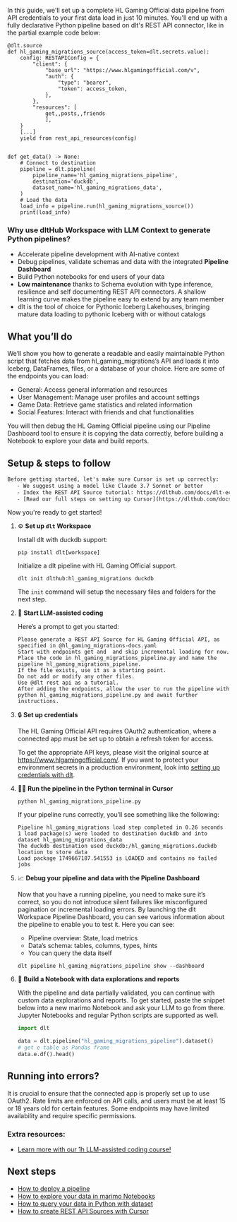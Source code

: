 In this guide, we'll set up a complete HL Gaming Official data pipeline from API credentials to your first data load in just 10 minutes. You'll end up with a fully declarative Python pipeline based on dlt's REST API connector, like in the partial example code below:

```python-outcome
@dlt.source
def hl_gaming_migrations_source(access_token=dlt.secrets.value):
    config: RESTAPIConfig = {
        "client": {
            "base_url": "https://www.hlgamingofficial.com/v",
            "auth": {
                "type": "bearer",
                "token": access_token,
            },
        },
        "resources": [
            get,,posts,,friends
            ],
    }
    [...]
    yield from rest_api_resources(config)


def get_data() -> None:
    # Connect to destination
    pipeline = dlt.pipeline(
        pipeline_name='hl_gaming_migrations_pipeline',
        destination='duckdb',
        dataset_name='hl_gaming_migrations_data', 
    )
    # Load the data
    load_info = pipeline.run(hl_gaming_migrations_source())
    print(load_info) 
```

### Why use dltHub Workspace with LLM Context to generate Python pipelines?

- Accelerate pipeline development with AI-native context
- Debug pipelines, validate schemas and data with the integrated **Pipeline Dashboard**
- Build Python notebooks for end users of your data
- **Low maintenance** thanks to Schema evolution with type inference, resilience and self documenting REST API connectors. A shallow learning curve makes the pipeline easy to extend by any team member
- dlt is the tool of choice for Pythonic Iceberg Lakehouses, bringing mature data loading to pythonic Iceberg with or without catalogs

## What you’ll do

We’ll show you how to generate a readable and easily maintainable Python script that fetches data from hl_gaming_migrations’s API and loads it into Iceberg, DataFrames, files, or a database of your choice. Here are some of the endpoints you can load:

- General: Access general information and resources
- User Management: Manage user profiles and account settings
- Game Data: Retrieve game statistics and related information
- Social Features: Interact with friends and chat functionalities

You will then debug the HL Gaming Official pipeline using our Pipeline Dashboard tool to ensure it is copying the data correctly, before building a Notebook to explore your data and build reports.

## Setup & steps to follow

```default
Before getting started, let's make sure Cursor is set up correctly:
   - We suggest using a model like Claude 3.7 Sonnet or better
   - Index the REST API Source tutorial: https://dlthub.com/docs/dlt-ecosystem/verified-sources/rest_api/ and add it to context as **@dlt rest api**
   - [Read our full steps on setting up Cursor](https://dlthub.com/docs/dlt-ecosystem/llm-tooling/cursor-restapi#23-configuring-cursor-with-documentation)
```

Now you're ready to get started!

1. ⚙️ **Set up `dlt` Workspace**
    
    Install dlt with duckdb support:
    ```shell
    pip install dlt[workspace]
    ```

    Initialize a dlt pipeline with HL Gaming Official support.
    ```shell
    dlt init dlthub:hl_gaming_migrations duckdb
    ```

    The `init` command will setup the necessary files and folders for the next step.
    
2. 🤠 **Start LLM-assisted coding**
    
    Here’s a prompt to get you started:
    
    ```prompt
    Please generate a REST API Source for HL Gaming Official API, as specified in @hl_gaming_migrations-docs.yaml 
    Start with endpoints get and  and skip incremental loading for now. 
    Place the code in hl_gaming_migrations_pipeline.py and name the pipeline hl_gaming_migrations_pipeline. 
    If the file exists, use it as a starting point. 
    Do not add or modify any other files. 
    Use @dlt rest api as a tutorial. 
    After adding the endpoints, allow the user to run the pipeline with python hl_gaming_migrations_pipeline.py and await further instructions.
    ```

    
3. 🔒 **Set up credentials** 
    
    The HL Gaming Official API requires OAuth2 authentication, where a connected app must be set up to obtain a refresh token for access.
    
    To get the appropriate API keys, please visit the original source at https://www.hlgamingofficial.com/.
    If you want to protect your environment secrets in a production environment, look into [setting up credentials with dlt](https://dlthub.com/docs/walkthroughs/add_credentials).
    
4. 🏃‍♀️ **Run the pipeline in the Python terminal in Cursor**
    
    ```shell
    python hl_gaming_migrations_pipeline.py
    ```
    
    If your pipeline runs correctly, you’ll see something like the following:
    
    ```shell
    Pipeline hl_gaming_migrations load step completed in 0.26 seconds
    1 load package(s) were loaded to destination duckdb and into dataset hl_gaming_migrations_data
    The duckdb destination used duckdb:/hl_gaming_migrations.duckdb location to store data
    Load package 1749667187.541553 is LOADED and contains no failed jobs
    ```
    
5. 📈 **Debug your pipeline and data with the Pipeline Dashboard**

    Now that you have a running pipeline, you need to make sure it’s correct, so you do not introduce silent failures like misconfigured pagination or incremental loading errors. By launching the dlt Workspace Pipeline Dashboard, you can see various information about the pipeline to enable you to test it. Here you can see:
    - Pipeline overview: State, load metrics
    - Data’s schema: tables, columns, types, hints
    - You can query the data itself
    
    ```shell
    dlt pipeline hl_gaming_migrations_pipeline show --dashboard
    ```
    
6. 🐍 **Build a Notebook with data explorations and reports**

    With the pipeline and data partially validated, you can continue with custom data explorations and reports. To get started, paste the snippet below into a new marimo Notebook and ask your LLM to go from there. Jupyter Notebooks and regular Python scripts are supported as well.

    
    ```python
    import dlt

   data = dlt.pipeline("hl_gaming_migrations_pipeline").dataset()
   # get e table as Pandas frame
   data.e.df().head()
    ```

## Running into errors?

It is crucial to ensure that the connected app is properly set up to use OAuth2. Rate limits are enforced on API calls, and users must be at least 15 or 18 years old for certain features. Some endpoints may have limited availability and require specific permissions.

### Extra resources:

- [Learn more with our 1h LLM-assisted coding course!](https://www.youtube.com/watch?v=GGid70rnJuM)

## Next steps

- [How to deploy a pipeline](https://dlthub.com/docs/walkthroughs/deploy-a-pipeline)
- [How to explore your data in marimo Notebooks](https://dlthub.com/docs/general-usage/dataset-access/marimo)
- [How to query your data in Python with dataset](https://dlthub.com/docs/general-usage/dataset-access/dataset)
- [How to create REST API Sources with Cursor](https://dlthub.com/docs/dlt-ecosystem/llm-tooling/cursor-restapi)